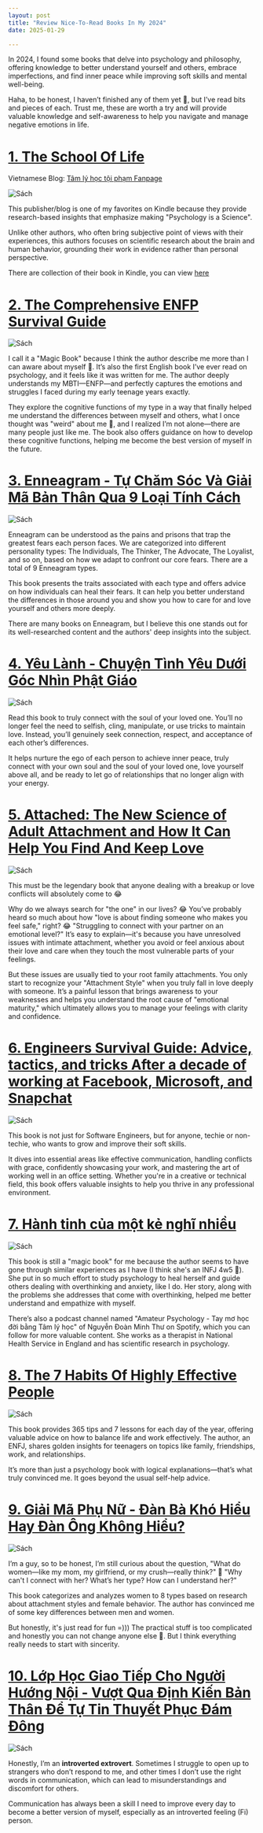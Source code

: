 ```yaml
---
layout: post
title: "Review Nice-To-Read Books In My 2024"
date: 2025-01-29

---
```


In 2024, I found some books that delve into psychology and philosophy, offering knowledge to better understand yourself and others, embrace imperfections, and find inner peace while improving soft skills and mental well-being. 

Haha, to be honest, I haven’t finished any of them yet 🙂, but I’ve read bits and pieces of each. Trust me, these are worth a try and will provide valuable knowledge and self-awareness to help you navigate and manage negative emotions in life.

# [1. The School Of Life](https://www.theschooloflife.com/)

 Vietnamese Blog: [Tâm lý học tội phạm Fanpage](https://www.facebook.com/tamlyhocofficial)

![Sách](https://m.media-amazon.com/images/I/91jfuFTGL9L._SY522_.jpg)

This publisher/blog is one of my favorites on Kindle because they provide research-based insights that emphasize making "Psychology is a Science".

Unlike other authors, who often bring subjective point of views with their experiences, this authors focuses on scientific research about the brain and human behavior, grounding their work in evidence rather than personal perspective.

There are collection of their book in Kindle, you can view [here](https://www.amazon.com/stores/The-School-of-Life/author/B00X7ELRP8)

# [2. The Comprehensive ENFP Survival Guide](https://www.amazon.com/Comprehensive-ENFP-Survival-Guide-ebook/dp/B012DP87ZO)

![Sách](https://m.media-amazon.com/images/I/7171bVP1OvL._SY522_.jpg)

I call it a "Magic Book" because I think the author describe me more than I can aware about myself 🙂. It’s also the first English book I’ve ever read on psychology, and it feels like it was written for me. The author deeply understands my MBTI—ENFP—and perfectly captures the emotions and struggles I faced during my early teenage years exactly.

They explore the cognitive functions of my type in a way that finally helped me understand the differences between myself and others, what I once thought was "weird" about me 🙂, and I realized I’m not alone—there are many people just like me. The book also offers guidance on how to develop these cognitive functions, helping me become the best version of myself in the future.

# [3. Enneagram - Tự Chăm Sóc Và Giải Mã Bản Thân Qua 9 Loại Tính Cách](https://www.fahasa.com/enneagram-tu-cham-soc-va-giai-ma-ban-than-qua-9-loai-tinh-cach.html)

![Sách](https://cdn0.fahasa.com/media/catalog/product/e/n/enneagram3.jpg)

Enneagram can be understood as the pains and prisons that trap the greatest fears each person faces. We are categorized into different personality types: The Individuals, The Thinker, The Advocate, The Loyalist, and so on, based on how we adapt to confront our core fears. There are a total of 9 Enneagram types.

This book presents the traits associated with each type and offers advice on how individuals can heal their fears. It can help you better understand the differences in those around you and show you how to care for and love yourself and others more deeply.

There are many books on Enneagram, but I believe this one stands out for its well-researched content and the authors' deep insights into the subject.

# [4. Yêu Lành - Chuyện Tình Yêu Dưới Góc Nhìn Phật Giáo](https://www.fahasa.com/yeu-lanh-chuyen-tinh-yeu-duoi-goc-nhin-phat-giao.html)

![Sách](https://cdn0.fahasa.com/media/catalog/product/1/_/1_21_30.jpg)

Read this book to truly connect with the soul of your loved one. You’ll no longer feel the need to selfish, cling, manipulate, or use tricks to maintain love. Instead, you’ll genuinely seek connection, respect, and acceptance of each other’s differences. 

It helps nurture the ego of each person to achieve inner peace, truly connect with your own soul and the soul of your loved one, love yourself above all, and be ready to let go of relationships that no longer align with your energy.

# [5. Attached: The New Science of Adult Attachment and How It Can Help You Find And Keep Love](https://www.amazon.com/Attached-Attachment-Find-Keep-Love-Find-ebook/dp/B0049H9AVU)

![Sách](https://m.media-amazon.com/images/I/71iPUheDueL._SY522_.jpg)

This must be the legendary book that anyone dealing with a breakup or love conflicts will absolutely come to 😂

Why do we always search for "the one" in our lives? 😂 You’ve probably heard so much about how "love is about finding someone who makes you feel safe," right? 😂 "Struggling to connect with your partner on an emotional level?" It’s easy to explain—it's because you have unresolved issues with intimate attachment, whether you avoid or feel anxious about their love and care when they touch the most vulnerable parts of your feelings.

But these issues are usually tied to your root family attachments. You only start to recognize your "Attachment Style" when you truly fall in love deeply with someone. It’s a painful lesson that brings awareness to your weaknesses and helps you understand the root cause of "emotional maturity," which ultimately allows you to manage your feelings with clarity and confidence.

# [6. Engineers Survival Guide: Advice, tactics, and tricks After a decade of working at Facebook, Microsoft, and Snapchat](https://www.amazon.com/-/he/Merih-Taze/dp/B0B67PYBD8)

![Sách](https://m.media-amazon.com/images/I/71gWrHGot0L.jpg)

This book is not just for Software Engineers, but for anyone, techie or non-techie, who wants to grow and improve their soft skills.

 It dives into essential areas like effective communication, handling conflicts with grace, confidently showcasing your work, and mastering the art of working well in an office setting. Whether you're in a creative or technical field, this book offers valuable insights to help you thrive in any professional environment.

# [7. Hành tinh của một kẻ nghĩ nhiều](https://www.fahasa.com/hanh-tinh-cua-mot-ke-nghi-nhieu.html)

![Sách](https://www.wowweekend.vn/document_root/upload/articles/image/BrowseContent/New%20Lifestyle/Straight%20No%20Mixer/202305/H%C3%A0nh%20tinh%20c%E1%BB%A7a%20m%E1%BB%99t%20k%E1%BA%BB%20ngh%C4%A9%20nhi%E1%BB%81u/4.jpg)

This book is still a "magic book" for me because the author seems to have gone through similar experiences as I have (I think she's an INFJ 4w5 🙂). She put in so much effort to study psychology to heal herself and guide others dealing with overthinking and anxiety, like I do. Her story, along with the problems she addresses that come with overthinking, helped me better understand and empathize with myself.

There’s also a podcast channel named "Amateur Psychology - Tay mơ học đời bằng Tâm lý học" of Nguyễn Đoàn Minh Thư on Spotify, which you can follow for more valuable content. She works as a therapist in National Health Service in England and has scientific research in psychology.

# [8. The 7 Habits Of Highly Effective People](https://www.fahasa.com/bi-quyet-ap-dung-7-thoi-quen-cua-ban-tre-thanh-dat-kho-nho.html)

![Sách](https://firstnews.vn/upload/photos/shares/img-giaoduc-net-vn_7_thoi_quen_ban_tre_thanh_dat_2_gd.jpg)

This book provides 365 tips and 7 lessons for each day of the year, offering valuable advice on how to balance life and work effectively. The author, an ENFJ, shares golden insights for teenagers on topics like family, friendships, work, and relationships.

It’s more than just a psychology book with logical explanations—that’s what truly convinced me. It goes beyond the usual self-help advice.

# [9. Giải Mã Phụ Nữ - Đàn Bà Khó Hiểu Hay Đàn Ông Không Hiểu?](https://www.fahasa.com/giai-ma-phu-nu-dan-ba-kho-hieu-hay-dan-ong-khong-hieu.html)

![Sách](https://cdn0.fahasa.com/media/catalog/product/8/9/8935246940495.jpg)

I’m a guy, so to be honest, I’m still curious about the question, "What do women—like my mom, my girlfriend, or my crush—really think?" 🙂 "Why can't I connect with her? What’s her type? How can I understand her?"

This book categorizes and analyzes women to 8 types based on research about attachment styles and female behavior. The author has convinced me of some key differences between men and women.

But honestly, it's just read for fun =))) The practical stuff is too complicated and honestly you can not change anyone else 🙂. But I think everything really needs to start with sincerity.

# [10. Lớp Học Giao Tiếp Cho Người Hướng Nội - Vượt Qua Định Kiến Bản Thân Để Tự Tin Thuyết Phục Đám Đông](https://www.fahasa.com/lop-hoc-giao-tiep-cho-nguoi-huong-noi-vuot-qua-dinh-kien-ban-than-de-tu-tin-thuyet-phuc-dam-dong.html)

![Sách](https://cdn0.fahasa.com/media/catalog/product/b/_/b_a-1_l_p-h_c-giao-ti_p-cho-ng_i-h_ng-n_i.jpg)

Honestly, I’m an **introverted extrovert**. Sometimes I struggle to open up to strangers who don’t respond to me, and other times I don’t use the right words in communication, which can lead to misunderstandings and discomfort for others.

Communication has always been a skill I need to improve every day to become a better version of myself, especially as an introverted feeling (Fi) person.
